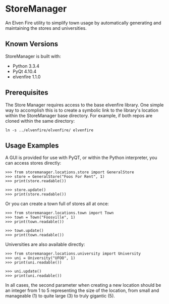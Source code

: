 StoreManager
============

An Elven Fire utility to simplify town usage by automatically generating and maintaining the stores and universities.

## Known Versions

StoreManager is built with:
*  Python 3.3.4
*  PyQt 4.10.4
*  elvenfire 1.1.0

## Prerequisites

The Store Manager requires access to the base elvenfire library. One simple way to accomplish this is to create a symbolic link to the library's location within the StoreManager base directory. For example, if both repos are cloned within the same directory:

```
ln -s ../elvenfire/elvenfire/ elvenfire
```

## Usage Examples

A GUI is provided for use with PyQT, or within the Python interpreter, you can access stores directly:
```
>>> from storemanager.locations.store import GeneralStore
>>> store = GeneralStore("Foos For Rent", 1)
>>> print(store.readable())

>>> store.update()
>>> print(store.readable())
```

Or you can create a town full of stores all at once:
```
>>> from storemanager.locations.town import Town
>>> town = Town("Foosville", 1)
>>> print(town.readable())

>>> town.update()
>>> print(town.readable())
```

Universities are also available directly:
```
>>> from storemanager.locations.university import University
>>> uni = University("UFOO", 1)
>>> print(uni.readable())

>>> uni.update()
>>> print(uni.readable())
```

In all cases, the second parameter when creating a new location should be an integer from 1 to 5 representing the size of the location, from small and manageable (1) to quite large (3) to truly gigantic (5). 
